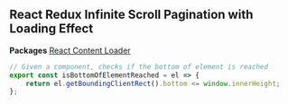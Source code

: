 ## React Redux Infinite Scroll Pagination with Loading Effect

**Packages**
[React Content Loader](https://www.npmjs.com/package/react-content-loader)

```js
// Given a component, checks if the bottom of element is reached
export const isBottomOfElementReached = el => {
    return el.getBoundingClientRect().bottom <= window.innerHeight;
};
```
